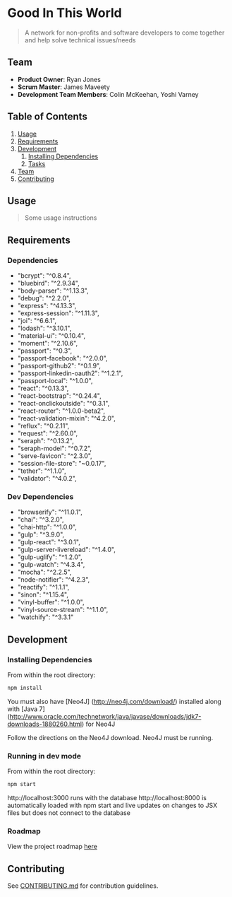 # Good In This World

> A network for non-profits and software developers to come together and help solve technical issues/needs

## Team

  - __Product Owner__: Ryan Jones
  - __Scrum Master__: James Maveety
  - __Development Team Members__: Colin McKeehan, Yoshi Varney

## Table of Contents

1. [Usage](#Usage)
1. [Requirements](#requirements)
1. [Development](#development)
    1. [Installing Dependencies](#installing-dependencies)
    1. [Tasks](#tasks)
1. [Team](#team)
1. [Contributing](#contributing)

## Usage

> Some usage instructions

## Requirements

### Dependencies

- "bcrypt": "^0.8.4",
- "bluebird": "^2.9.34",
- "body-parser": "^1.13.3",
- "debug": "^2.2.0",
- "express": "^4.13.3",
- "express-session": "^1.11.3",
- "joi": "^6.6.1",
- "lodash": "^3.10.1",
- "material-ui": "^0.10.4",
- "moment": "^2.10.6",
- "passport": "^0.3",
- "passport-facebook": "^2.0.0",
- "passport-github2": "^0.1.9",
- "passport-linkedin-oauth2": "^1.2.1",
- "passport-local": "^1.0.0",
- "react": "^0.13.3",
- "react-bootstrap": "^0.24.4",
- "react-onclickoutside": "^0.3.1",
- "react-router": "^1.0.0-beta2",
- "react-validation-mixin": "^4.2.0",
- "reflux": "^0.2.11",
- "request": "^2.60.0",
- "seraph": "^0.13.2",
- "seraph-model": "^0.7.2",
- "serve-favicon": "^2.3.0",
- "session-file-store": "~0.0.17",
- "tether": "^1.1.0",
- "validator": "^4.0.2",

### Dev Dependencies

- "browserify": "^11.0.1",
- "chai": "^3.2.0",
- "chai-http": "^1.0.0",
- "gulp": "^3.9.0",
- "gulp-react": "^3.0.1",
- "gulp-server-livereload": "^1.4.0",
- "gulp-uglify": "^1.2.0",
- "gulp-watch": "^4.3.4",
- "mocha": "^2.2.5",
- "node-notifier": "^4.2.3",
- "reactify": "^1.1.1",
- "sinon": "^1.15.4",
- "vinyl-buffer": "^1.0.0",
- "vinyl-source-stream": "^1.1.0",
- "watchify": "^3.3.1"

## Development

### Installing Dependencies

From within the root directory:

```sh
npm install
```

You must also have [Neo4J] (http://neo4j.com/download/) installed along with [Java 7] (http://www.oracle.com/technetwork/java/javase/downloads/jdk7-downloads-1880260.html) for Neo4J

Follow the directions on the Neo4J download. Neo4J must be running.  

### Running in dev mode

From within the root directory:

```sh
npm start
```

http://localhost:3000 runs with the database
http://localhost:8000 is automatically loaded with npm start and live updates on changes to JSX files but does not connect to the database

### Roadmap

View the project roadmap [here](https://github.com/BracyBunch/Febe/issues)


## Contributing

See [CONTRIBUTING.md](CONTRIBUTING.md) for contribution guidelines.
